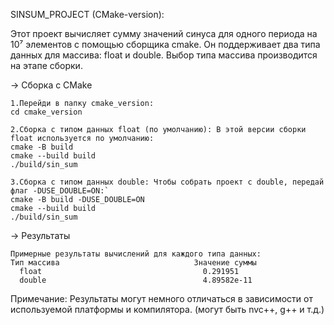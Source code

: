 SINSUM_PROJECT (CMake-version):

Этот проект вычисляет сумму значений синуса для одного периода на 10⁷ элементов с помощью сборщика cmake. 
Он поддерживает два типа данных для массива: float и double. 
Выбор типа массива производится на этапе сборки.

-> Сборка с CMake

    1.Перейди в папку cmake_version:
    cd cmake_version

    2.Сборка с типом данных float (по умолчанию): В этой версии сборки float используется по умолчанию:
    cmake -B build
    cmake --build build
    ./build/sin_sum

    3.Сборка с типом данных double: Чтобы собрать проект с double, передай флаг -DUSE_DOUBLE=ON:`
    cmake -B build -DUSE_DOUBLE=ON
    cmake --build build
    ./build/sin_sum

-> Результаты

    Примерные результаты вычислений для каждого типа данных:
    Тип массива	                             Значение суммы
      float	                                   0.291951
      double	                               4.89582e-11

Примечание: Результаты могут немного отличаться в зависимости от используемой платформы и компилятора.
(могут быть nvc++, g++ и т.д.)